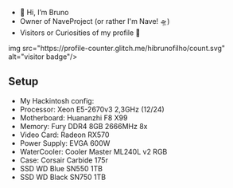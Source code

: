 
- 👋 Hi, I’m Bruno
- Owner of NaveProject (or rather I'm Nave! 🛸)
- Visitors or Curiosities of my profile 🔽
<p align="#">img src="https://profile-counter.glitch.me/hibrunofilho/count.svg" alt="visitor badge"/></p>

## Setup
- My Hackintosh config:
- Processor: Xeon E5-2670v3 2,3GHz (12/24)
- Motherboard: Huananzhi F8 X99
- Memory: Fury DDR4 8GB 2666MHz 8x
- Video Card: Radeon RX570
- Power Supply: EVGA 600W
- WaterCooler: Cooler Master ML240L v2 RGB
- Case: Corsair Carbide 175r
- SSD WD Blue SN550 1TB
- SSD WD Black SN750 1TB
